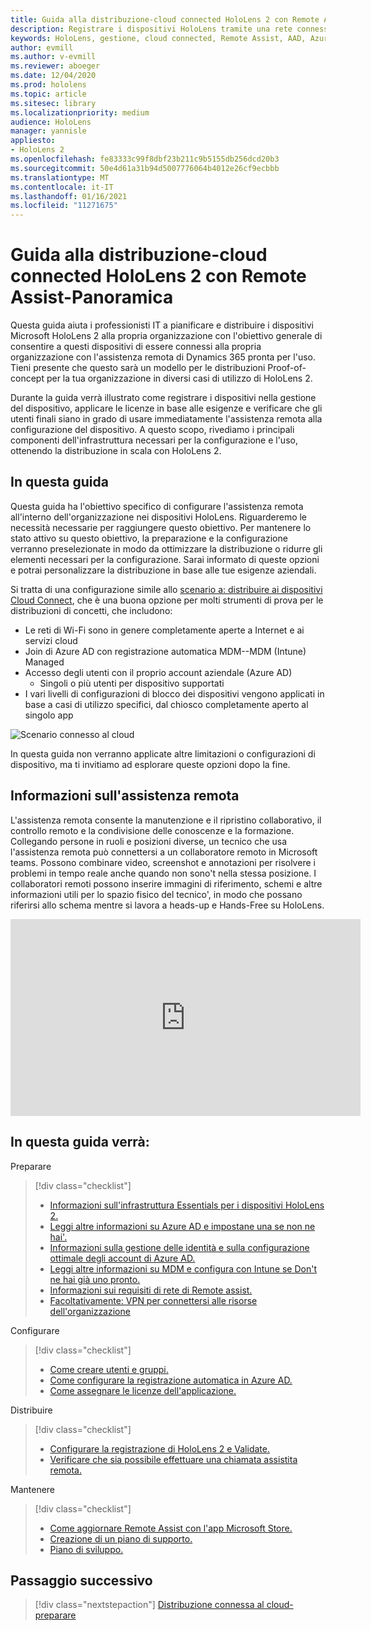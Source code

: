 ```yaml
---
title: Guida alla distribuzione-cloud connected HoloLens 2 con Remote Assist-Panoramica
description: Registrare i dispositivi HoloLens tramite una rete connessa al cloud
keywords: HoloLens, gestione, cloud connected, Remote Assist, AAD, Azure AD, MDM, gestione di dispositivi mobili
author: evmill
ms.author: v-evmill
ms.reviewer: aboeger
ms.date: 12/04/2020
ms.prod: hololens
ms.topic: article
ms.sitesec: library
ms.localizationpriority: medium
audience: HoloLens
manager: yannisle
appliesto:
- HoloLens 2
ms.openlocfilehash: fe83333c99f8dbf23b211c9b5155db256dcd20b3
ms.sourcegitcommit: 50e4d61a31b94d5007776064b4012e26cf9ecbbb
ms.translationtype: MT
ms.contentlocale: it-IT
ms.lasthandoff: 01/16/2021
ms.locfileid: "11271675"
---
```

# Guida alla distribuzione-cloud connected HoloLens 2 con Remote Assist-Panoramica

Questa guida aiuta i professionisti IT a pianificare e distribuire i dispositivi Microsoft HoloLens 2 alla propria organizzazione con l'obiettivo generale di consentire a questi dispositivi di essere connessi alla propria organizzazione con l'assistenza remota di Dynamics 365 pronta per l'uso. Tieni presente che questo sarà un modello per le distribuzioni Proof-of-concept per la tua organizzazione in diversi casi di utilizzo di HoloLens 2.

Durante la guida verrà illustrato come registrare i dispositivi nella gestione del dispositivo, applicare le licenze in base alle esigenze e verificare che gli utenti finali siano in grado di usare immediatamente l'assistenza remota alla configurazione del dispositivo. A questo scopo, rivediamo i principali componenti dell'infrastruttura necessari per la configurazione e l'uso, ottenendo la distribuzione in scala con HoloLens 2.

## In questa guida

Questa guida ha l'obiettivo specifico di configurare l'assistenza remota all'interno dell'organizzazione nei dispositivi HoloLens. Riguarderemo le necessità necessarie per raggiungere questo obiettivo. Per mantenere lo stato attivo su questo obiettivo, la preparazione e la configurazione verranno preselezionate in modo da ottimizzare la distribuzione o ridurre gli elementi necessari per la configurazione. Sarai informato di queste opzioni e potrai personalizzare la distribuzione in base alle tue esigenze aziendali.

Si tratta di una configurazione simile allo [scenario a: distribuire ai dispositivi Cloud Connect](https://docs.microsoft.com/hololens/common-scenarios#scenario-a), che è una buona opzione per molti strumenti di prova per le distribuzioni di concetti, che includono:

- Le reti di Wi-Fi sono in genere completamente aperte a Internet e ai servizi cloud
- Join di Azure AD con registrazione automatica MDM--MDM (Intune) Managed
- Accesso degli utenti con il proprio account aziendale (Azure AD)
  - Singoli o più utenti per dispositivo supportati
- I vari livelli di configurazioni di blocco dei dispositivi vengono applicati in base a casi di utilizzo specifici, dal chiosco completamente aperto al singolo app

![Scenario connesso al cloud](./images/cloud-connected-guide-diagram.png)

In questa guida non verranno applicate altre limitazioni o configurazioni di dispositivo, ma ti invitiamo ad esplorare queste opzioni dopo la fine.

## Informazioni sull'assistenza remota

L'assistenza remota consente la manutenzione e il ripristino collaborativo, il controllo remoto e la condivisione delle conoscenze e la formazione. Collegando persone in ruoli e posizioni diverse, un tecnico che usa l'assistenza remota può connettersi a un collaboratore remoto in Microsoft teams. Possono combinare video, screenshot e annotazioni per risolvere i problemi in tempo reale anche quando non sono&#39;t nella stessa posizione. I collaboratori remoti possono inserire immagini di riferimento, schemi e altre informazioni utili per lo spazio fisico del tecnico&#39;, in modo che possano riferirsi allo schema mentre si lavora a heads-up e Hands-Free su HoloLens.

<iframe width="560" height="315" src="https://www.youtube.com/embed/d3YT8j0yYl0" frameborder="0" allow="accelerometer; autoplay; clipboard-write; encrypted-media; gyroscope; picture-in-picture" allowfullscreen></iframe>

## In questa guida verrà:

Preparare

> [!div class="checklist"]
> - [Informazioni sull'infrastruttura Essentials per i dispositivi HoloLens 2.](hololens2-cloud-connected-prepare.md#infrastructure-essentials)
> - [Leggi altre informazioni su Azure AD e impostane una se non ne hai&#39;.](hololens2-cloud-connected-prepare.md#azure-active-directory)
> - [Informazioni sulla gestione delle identità e sulla configurazione ottimale degli account di Azure AD.](hololens2-cloud-connected-prepare.md#identity-management)
> - [Leggi altre informazioni su MDM e configura con Intune se Don&#39;t ne hai già uno pronto.](hololens2-cloud-connected-prepare.md#mobile-device-management)
> - [Informazioni sui requisiti di rete di Remote assist.](hololens2-cloud-connected-prepare.md#network)
> - [Facoltativamente: VPN per connettersi alle risorse dell'organizzazione](/hololens2-cloud-connected-prepare.md#optional-connect-your-hololens-to-vpn)

Configurare

> [!div class="checklist"]
> - [Come creare utenti e gruppi.](hololens2-cloud-connected-configure.md#azure-users-and-groups)
> - [Come configurare la registrazione automatica in Azure AD.](hololens2-cloud-connected-configure.md#auto-enrollment-on-hololens-2)
> - [Come assegnare le licenze dell'applicazione.](hololens2-cloud-connected-configure.md#application-licenses)

Distribuire

> [!div class="checklist"]
> - [Configurare la registrazione di HoloLens 2 e Validate.](hololens2-cloud-connected-deploy.md#enrollment-validation)
> - [Verificare che sia possibile effettuare una chiamata assistita remota.](hololens2-cloud-connected-deploy.md#remote-assist-call-validation)

Mantenere

> [!div class="checklist"]
> - [Come aggiornare Remote Assist con l'app Microsoft Store.](hololens2-cloud-connected-maintain.md#updates)
> - [Creazione di un piano di supporto.](hololens2-cloud-connected-maintain.md#support-plan)
> - [Piano di sviluppo.](hololens2-cloud-connected-maintain.md#development-plan)

## Passaggio successivo

> [!div class="nextstepaction"]
> [Distribuzione connessa al cloud-preparare](hololens2-cloud-connected-prepare.md)

